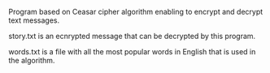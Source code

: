 Program based on Ceasar cipher algorithm enabling to encrypt and decrypt text messages.

story.txt is an ecnrypted message that can be decrypted by this program.

words.txt is a file with all the most popular words in English that is used in the algorithm.